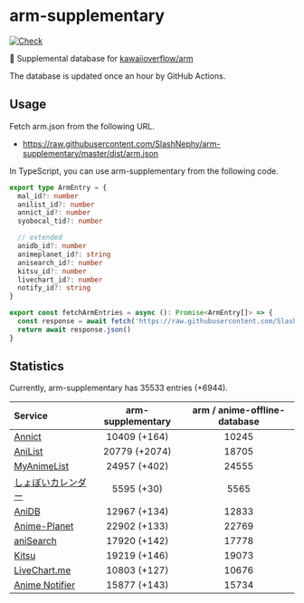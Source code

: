 # arm-supplementary

[![Check](https://github.com/SlashNephy/arm-supplementary/actions/workflows/check-node.yml/badge.svg)](https://github.com/SlashNephy/arm-supplementary/actions/workflows/check-node.yml)

💊 Supplemental database for [kawaiioverflow/arm](https://github.com/kawaiioverflow/arm)

The database is updated once an hour by GitHub Actions.

## Usage

Fetch arm.json from the following URL.

- https://raw.githubusercontent.com/SlashNephy/arm-supplementary/master/dist/arm.json

In TypeScript, you can use arm-supplementary from the following code.

```TypeScript
export type ArmEntry = {
  mal_id?: number
  anilist_id?: number
  annict_id?: number
  syobocal_tid?: number

  // extended
  anidb_id?: number
  animeplanet_id?: string
  anisearch_id?: number
  kitsu_id?: number
  livechart_id?: number
  notify_id?: string
}

export const fetchArmEntries = async (): Promise<ArmEntry[]> => {
  const response = await fetch('https://raw.githubusercontent.com/SlashNephy/arm-supplementary/master/dist/arm.json')
  return await response.json()
}
```

## Statistics

Currently, arm-supplementary has 35533 entries (+6944).

| Service                                     | arm-supplementary | arm / anime-offline-database |
| :------------------------------------------ | :---------------: | :--------------------------: |
| [Annict](https://annict.com)                |   10409 (+164)    |            10245             |
| [AniList](https://anilist.co)               |   20779 (+2074)   |            18705             |
| [MyAnimeList](https://myanimelist.net)      |   24957 (+402)    |            24555             |
| [しょぼいカレンダー](https://cal.syoboi.jp) |    5595 (+30)     |             5565             |
| [AniDB](https://anidb.net)                  |   12967 (+134)    |            12833             |
| [Anime-Planet](https://anime-planet.com)    |   22902 (+133)    |            22769             |
| [aniSearch](https://anisearch.com)          |   17920 (+142)    |            17778             |
| [Kitsu](https://kitsu.io)                   |   19219 (+146)    |            19073             |
| [LiveChart.me](https://livechart.me)        |   10803 (+127)    |            10676             |
| [Anime Notifier](https://notify.moe)        |   15877 (+143)    |            15734             |
